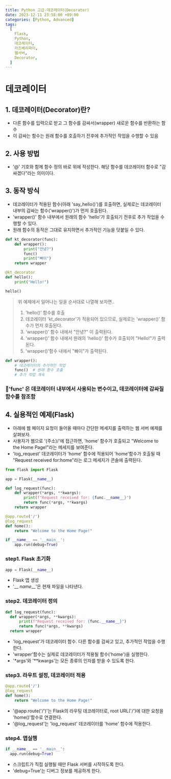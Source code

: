 ```yaml
---
title: Python 고급-데코레이터(Decorator)
date: 2023-12-11 23:58:00 +09:00
categories: [Python, Advanced]
tags:
  [
    Flask,
    Python,
    데코레이터,
    라즈베리파이,
    웹서버,
    Decorator,
  ]
---
```


# 데코레이터

## 1. 데코레이터(Decorator)란?
- 다른 함수를 입력으로 받고 그 함수를 감싸서(wrapper) 새로운 함수를 반환하는 함수
- 이 감싸는 함수는 원래 함수를 호출하기 전후에 추가적인 작업을 수행할 수 있음 

## 2. 사용 방법
- '@' 기호와 함께 함수 정의 바로 위에 작성한다. 해당 함수를 데코레이터 함수로 "감싸겠다"라는 의미이다.

## 3. 동작 방식
- 데코레이터가 적용된 함수(아래 'say_hello()')를 호출하면, 실제로는 데코레이터 내부의 감싸는 함수('wrapper()')가 먼저 호출된다.
- 'wrapper()' 함수 내부에서 원래의 함수 'hello'가 호출되기 전후로 추가 작업을 수행할 수 있다.
- 원래 함수의 동작은 그대로 유지하면서 추가적인 기능을 덧붙일 수 있다.

```python
def kt_decorator(func):
    def wrapper():
        print("안녕?")
        func()
        print("빠이")
    return wrapper

@kt_decorator
def hello():
    print("Hello!")

hello()
```
>위 예제에서 일어나는 일을 순서대로 나열해 보자면..
>1. 'hello()' 함수를 호출
>2. 데코레이터 'kt_decorator'가 적용되어 있으므로, 실제로는 'wrapper()' 함수가 먼저 호출된다.
>3. 'wrapper()' 함수 내에서 "안녕?" 이 출력된다.
>4. 'wrapper()' 함수 내에서 원래의 'hello()' 함수가 호출되어 "Hello!"가 출력된다.
>5. 'wrapper()'함수 내에서 "빠이"가 출력된다.



```python
def wrapper():
    # 데코레이터의 추가적인 작업
    func()  # 원래 함수 호출
    # 추가 작업 계속
```
### 🤖'func' 은 데코레이터 내부에서 사용되는 변수이고, 데코레이터에 감싸질 함수를 참조함

## 4. 실용적인 예제(Flask)
- 아래에 웹 페이지 요청이 들어올 때마다 간단한 메세지를 출력하는 웹 서버 예제를 살펴보자.
- 사용자가 웹으로 '(주소)/'에 접근하면, 'home' 함수가 호출되고 "Welcome to the Home Page!"라는 메세지를 보여준다.
- 'log_request' 데코레이터가 'home' 함수에 적용되어 'home'함수가 호출될 때 "Request received for:home"라는 로그 메세지가 콘솔에 출력된다.

```python
from flask import Flask

app = Flask(__name__)

def log_request(func):
    def wrapper(*args, **kwargs):
        print(f"Request received for: {func.__name__}")
        return func(*args, **kwargs)
    return wrapper

@app.route('/')
@log_request
def home():
    return "Welcome to the Home Page!"

if __name__ == '__main__':
    app.run(debug=True)
```

### step1. Flask 초기화
  ```python
  app = Flask(__name__)
  ```
  - Flask 앱 생성
  - '__ _name___'은 현재 파일을 나타낸다.

### step2. 데코레이터 정의
  ```python
  def log_request(func):
    def wrapper(*args, **kwargs):
        print(f"Request received for: {func.__name__}")
        return func(*args, **kwargs)
    return wrapper
  ```
  - 'log_request'가 데코레이터 함수. 다른 함수를 감싸고 있고, 추가적인 작업을 수행한다.
  - 'wrapper'함수는 실제로 데코레이터가 적용될 함수('home')을 실행한다.
  - '*args'와 '**kwargs'는 모든 종류의 인자를 받을 수 있도록 한다.

### step3. 라우트 설정, 데코레이터 적용
```python
@app.route('/')
@log_request
def home():
    return "Welcome to the Home Page!"
```
  - '@app.route('/')'는 Flask의 라우팅 데코레이터로, root URL('/')에 대한 요청을 'home()'함수로 연결한다.
  - '@log_request'는 'log_request' 데코레이터를 'home' 함수에 적용한다.

### step4. 앱실행
  ```python
  if __name__ == '__main__':
    app.run(debug=True)
```
- 스크립트가 직접 실행될 때만 Flask 서버를 시작하도록 한다.
- 'debug=True'는 디버그 정보를 제공하게 한다.